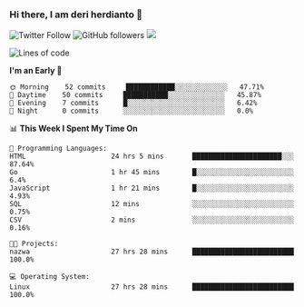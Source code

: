 ### Hi there, I am deri herdianto 👋
![Twitter Follow](https://img.shields.io/twitter/follow/deikatsuo?label=Follow)
![GitHub followers](https://img.shields.io/github/followers/deikatsuo?label=Follow&style=social)
![](https://visitor-badge.glitch.me/badge?page_id=deikatsuo.deikatsuo)

<!--
**deikatsuo/deikatsuo** is a ✨ _special_ ✨ repository because its `README.md` (this file) appears on your GitHub profile.

Here are some ideas to get you started:

- 🔭 I’m currently working on ...
- 🌱 I’m currently learning ...
- 👯 I’m looking to collaborate on ...
- 🤔 I’m looking for help with ...
- 💬 Ask me about ...
- 📫 How to reach me: ...
- 😄 Pronouns: ...
- ⚡ Fun fact: ...
-->

<!--START_SECTION:waka-->
![Lines of code](https://img.shields.io/badge/From%20Hello%20World%20I%27ve%20Written-0%20lines%20of%20code-blue)

**I'm an Early 🐤** 

```text
🌞 Morning    52 commits     ████████████░░░░░░░░░░░░░   47.71% 
🌆 Daytime    50 commits     ███████████░░░░░░░░░░░░░░   45.87% 
🌃 Evening    7 commits      █░░░░░░░░░░░░░░░░░░░░░░░░   6.42% 
🌙 Night      0 commits      ░░░░░░░░░░░░░░░░░░░░░░░░░   0.0%

```


📊 **This Week I Spent My Time On** 

```text
💬 Programming Languages: 
HTML                     24 hrs 5 mins       ██████████████████████░░░   87.64% 
Go                       1 hr 45 mins        █░░░░░░░░░░░░░░░░░░░░░░░░   6.4% 
JavaScript               1 hr 21 mins        █░░░░░░░░░░░░░░░░░░░░░░░░   4.93% 
SQL                      12 mins             ░░░░░░░░░░░░░░░░░░░░░░░░░   0.75% 
CSV                      2 mins              ░░░░░░░░░░░░░░░░░░░░░░░░░   0.16%

🐱‍💻 Projects: 
nazwa                    27 hrs 28 mins      █████████████████████████   100.0%

💻 Operating System: 
Linux                    27 hrs 28 mins      █████████████████████████   100.0%

```


<!--END_SECTION:waka-->
